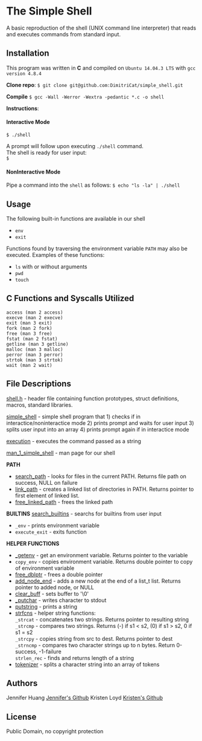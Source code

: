 # The Simple Shell
A basic reproduction of the shell (UNIX command line interpreter) that reads and executes commands from standard input.

## Installation
This program was written in **C** and compiled on `Ubuntu 14.04.3 LTS` with `gcc version 4.8.4`

**Clone repo**:
`$ git clone git@github.com:DimitriCat/simple_shell.git`

**Compile**
`$ gcc -Wall -Werror -Wextra -pedantic *.c -o shell`

**Instructions**:
#### Interactive Mode
`$ ./shell`

A prompt will follow upon executing `./shell` command. <br />
The shell is ready for user input: <br />
`$ `

#### NonInteractive Mode
Pipe a command into the `shell` as follows:
`$ echo "ls -la" | ./shell`

## Usage
The following built-in functions are available in our shell
* `env`
* `exit`
 
Functions found by traversing the environment variable `PATH` may also be executed.
Examples of these functions:
* `ls` with or without arguments
* `pwd`
* `touch`

## C Functions and Syscalls Utilized
```
access (man 2 access)
execve (man 2 execve)
exit (man 3 exit)
fork (man 2 fork)
free (man 3 free)
fstat (man 2 fstat)
getline (man 3 getline)
malloc (man 3 malloc)
perror (man 3 perror)
strtok (man 3 strtok)
wait (man 2 wait)
```

## File Descriptions
[shell.h](shell.h) - header file containing function prototypes, struct definitions, macros, standard libraries.

[simple_shell](simple_shell.c) - simple shell program that 1) checks if in interactice/noninteractice mode 2) prints prompt and waits for user input 3) splits user input into an array 4) prints prompt again if in interactice mode

[execution](execution.c) - executes the command passed as a string

[man_1_simple_shell](man_1_simple_shell) - man page for our shell

**PATH**
- [search_path](search_path.c) - looks for files in the current PATH. Returns file path on success, NULL on failure
- [link_path](link_path.c) - creates a linked list of directories in PATH. Returns pointer to first element of linked list.
- [free_linked_path](free_linked_path.c) - frees the linked path

**BUILTINS**
[search_builtins](search_builtins.c) - searchs for builtins from user input
- `_env` - prints environment variable
- `execute_exit` - exits function

**HELPER FUNCTIONS**
- [_getenv](_getenv.c) - get an environment variable. Returns pointer to the variable <br />
- `copy_env` - copies environment variable. Returns double pointer to copy of environment variable
- [free_dblptr](free_dblptr.c) - frees a double pointer
- [add_node_end](add_node_end.c) - adds a new node at the end of a list_t list. Returns pointer to added node, or NULL
- [clear_buff](clear_buff.c) - sets buffer to '\0'
- [_putchar](_putchar.c) - writes character to stdout
- [putstring](putstring.c) - prints a string
- [strfcns](strfcns.c) - helper string functions:<br />
  `_strcat` - concatenates two strings. Returns pointer to resulting string <br />
  `_strcmp` - compares two strings. Returns (-) if s1 < s2, (0) if s1 > s2, 0 if s1 = s2 <br />
  `_strcpy` - copies string from src to dest. Returns pointer to dest <br />
  `_strncmp` - compares two character strings up to n bytes. Return 0-success, -1-failure <br />
  `strlen_rec` - finds and returns length of a string <br />
- [tokenizer](tokenizer.c) - splits a character string into an array of tokens

## Authors
Jennifer Huang      <a href='https://github.com/jhuang10123'>Jennifer's Github</a>
Kristen Loyd        <a href='https://github.com/KRLoyd'>Kristen's Github</a>

## License
Public Domain, no copyright protection
